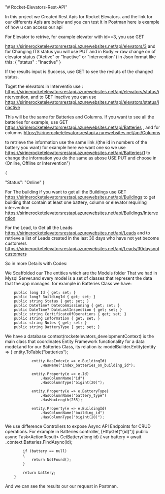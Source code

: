 
"# Rocket-Elevators-Rest-API" 



In this project we Created Rest Apis for Rocket Elevators. and the link for our differents Apis are below and you can test it in Postman
here is example of how u can access our api

For Elevator to retrive, for example elevator with id==3, you use GET

https://sirinerocketelevatorsrestapi.azurewebsites.net/api/elevators/3
and for Changing ITS status you will use PUT and in Body => raw change on of elevator status ("Active" or "Inactive" or "Intervention") in Json format like this:
{
    "status" : "Inactive"
}

If the results input is Success, use GET to see the resluts of the changed status.

Toget the elevators in Interventio use :
https://sirinerocketelevatorsrestapi.azurewebsites.net/api/elevators/status/intervention, 
and to GET inactive you can use 
https://sirinerocketelevatorsrestapi.azurewebsites.net/api/elevators/status/inactive

This will be the same for Batteries and Columns. If you want to see all the batteries for example, use GET
https://sirinerocketelevatorsrestapi.azurewebsites.net/api/Batteries
, and for columns
https://sirinerocketelevatorsrestapi.azurewebsites.net/api/Columns

to retrieve the information use the same link /(the id in numbers of the battery you want) for example here we want one so we use  https://sirinerocketelevatorsrestapi.azurewebsites.net/api/Batteries/1
to change the information you do the same as abose USE PUT and choose in (Online, Offline or Intervention")

{
 
 "Status": "Online"
}

For The building if you want to get all the Buildings use GET
https://sirinerocketelevatorsrestapi.azurewebsites.net/api/Buildings
to get building  that contain at least one battery, column or elevator requiring intervention
https://sirinerocketelevatorsrestapi.azurewebsites.net/api/Buildings/Intervention

For the Lead, to Get all the Leads
https://sirinerocketelevatorsrestapi.azurewebsites.net/api/Leads
and to retrieve a list of Leads created in the last 30 days who have not yet become customers
https://sirinerocketelevatorsrestapi.azurewebsites.net/api/Leads/30daysnotcustomers

So in more Details with Codes:

We Scaffolded our The entities which are the Models folder That we had in Mysql Server.and every  model is a set of classes that represent the data that the app manages. for example in Batteries Class we have:

        public long Id { get; set; }
        public long? BuildingId { get; set; }
        public string Status { get; set; }
        public DateTime? DateCommissioning { get; set; }
        public DateTime? DateLastInspection { get; set; }
        public string CertificateOfOperations { get; set; }
        public string Information { get; set; }
        public string Notes { get; set; }
        public string BatteryType { get; set; }

We have a database context(rocketelevators_developmentContext) is the main class that coordinates Entity Framework functionality for a data model.and for our Batteries Class, its relation is:
modelBuilder.Entity<Batteries>(entity =>
            {
                entity.ToTable("batteries");

                entity.HasIndex(e => e.BuildingId)
                    .HasName("index_batteries_on_building_id");

                entity.Property(e => e.Id)
                    .HasColumnName("id")
                    .HasColumnType("bigint(20)");

                entity.Property(e => e.BatteryType)
                    .HasColumnName("battery_type")
                    .HasMaxLength(255);

                entity.Property(e => e.BuildingId)
                    .HasColumnName("building_id")
                    .HasColumnType("bigint(20)");
We use difference Controllers to expose Async API Endpoints for CRUD operations. For example in Batteries controller, 
[HttpGet("{id}")]
        public async Task<ActionResult<Batteries>> GetBattery(long id)
        {
            var battery = await _context.Batteries.FindAsync(id);

            if (battery == null)
            {
                return NotFound();
            }

            return battery;
        }
And we can see the results our our request in Postman.
